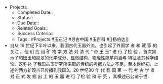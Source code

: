 - Projects
    - Completed Date::
    - Status::
    - Due Date::
    - Related Goals::
    - Success Criteria:: 
    - Tags:: #Projects #玉石记 #寻古中国 #玉百科 #[[杨伯达]]
- 自从 19 世纪下半叶以来，我国古代玉器外流，也引起了外国学 者 和 藏 家 的 关注 。他 们 应 用 矿 物 学 方 法 对 清 代 “ 帝 王 玉” 进 行 了检 验 ，首次揭示了和田玉和龍翠的化学成分、显微结构、物理性能芋内涵与 特征及其科学结论。这弥补 了我国古玉研究所来取的传统的考据方法之不足。至本世纪初，上述的西方新观点已传播到我国3。20 世纪30 年 代 我 国 第 一 代 考 古 学 者 对 正 式 发 掘 出 土 的 玉 器 进 行 了检 验 和 研 究 ，其横述已公诸于世.
